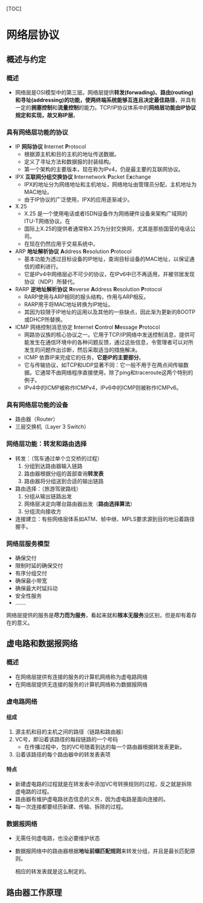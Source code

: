 [TOC]

# 网络层协议

## 概述与约定

### 概述

+ 网络层是OSI模型中的第三层。网络层提供**转发(forwading)、路由(routing)和寻址(addressing)**的功能，使两终端系统能够互连且**决定最佳路径**，并具有一定的**拥塞控制**和**流量控制**的能力。TCP/IP协议体系中的**网络层功能由IP协议规定和实现，故又称IP层**。

### 具有网络层功能的协议

+ IP      **网际协议** 		      **I**nternet **P**rotocol
  + 根据源主机和目的主机的地址传送数据。
  + 定义了寻址方法和数据报的封装结构。
  + 第一个架构的主要版本，现在称为IPv4，仍是最主要的互联网协议。
+ IPX    **互联网分组交换协议**  **I**nternetwork **P**acket E**x**change
  + IPX的地址分为网络地址和主机地址，网络地址由管理员分配，主机地址为MAC地址。
  + 由于IP协议的广泛使用，IPX的应用逐渐减少。
+ X.25
  + X.25 是一个使用电话或者ISDN设备作为网络硬件设备来架构广域网的ITU-T网络协议。在
  + 国际上X.25的提供者通常称X.25为分封交换网，尤其是那些国营的电话公司。
  + 在现在仍然应用于交易系统中。
+ ARP   **地址解析协议**         **A**ddress **R**esolution **P**rotocol
  + 基本功能为透过目标设备的IP地址，查询目标设备的MAC地址，以保证通信的顺利进行。
  + 它是IPv4中网络层必不可少的协议，在IPv6中已不再适用，并被邻居发现协议（NDP）所替代。
+ RARP **逆地址解析协议**     **R**everse **A**ddress **R**esolution **P**rotocol
  + RARP使用与ARP相同的报头结构，作用与ARP相反。
  + RARP用于将MAC地址转换为IP地址。
  + 其因为较限于IP地址的运用以及其他的一些缺点，因此渐为更新的BOOTP或DHCP所替换。
+ ICMP  网络控制消息协定  **I**nternet **C**ontrol **M**essage **P**rotocol
  + 网路协议族的核心协议之一。它用于TCP/IP网络中发送控制消息，提供可能发生在通信环境中的各种问题反馈，通过这些信息，令管理者可以对所发生的问题作出诊断，然后采取适当的措施解决。
  + ICMP 依靠IP来完成它的任务，**它是IP的主要部分**。
  + 它与传输协议，如TCP和UDP显著不同：它一般不用于在两点间传输数据。它通常不由网络程序直接使用，除了ping和traceroute这两个特别的例子。
  + IPv4中的ICMP被称作ICMPv4，IPv6中的ICMP则被称作ICMPv6。

### 具有网络层功能的设备

+ 路由器（Router）
+ 三层交换机（Layer 3 Switch）


### 网络层功能：转发和路由选择

+ 转发：（驾车通过单个立交桥的过程）
  1. 分组到达路由器输入链路
  2. 路由器根据分组的首部查询**转发表**
  3. 路由器将分组送到合适的输出链路
+ 路由选择：（旅游驾驶路线）
  1. 分组从输出链路出发
  2. 网络层决定向哪台路由器出发（**路由选择算法**）
  3. 分组流向接收方
+ 连接建立：有些网络层体系如ATM、帧中继、MPLS要求源到目的地沿着路径握手。

### 网络层服务模型

+ 确保交付
+ 限制时延的确保交付
+ 有序分组交付
+ 确保最小带宽
+ 确保最大时延抖动
+ 安全性服务
+ .......

网络层提供的服务是**尽力而为服务**，看起来就和**根本无服务**没区别，但是却有着存在的意义。

## 虚电路和数据报网络

### 概述

+ 在网络层提供有连接的服务的计算机网络称为虚电路网络
+ 在网络层提供无连接的服务的计算机网络称为数据报网络

### 虚电路网络

#### 组成

1. 源主机和目的主机之间的路径（链路和路由器）
2. VC号，即沿着该路径的每段链路的一个号码
   + 在传播过程中，包的VC号随着到达的每一个路由器根据转发表更新。
3. 沿着该路径的每个路由器中的转发表表项

#### 特点

+ 新建虚电路的过程就是在转发表中添加VC号转换规则的过程，反之就是拆除虚电路的过程。
+ 路由器有维护虚电路状态信息的义务，因为虚电路是面向连接的。
+ 每一次连接都要经历新建、传输、拆除的过程。

### 数据报网络

+ 无需任何虚电路，也没必要维护状态

+ 数据报网络中的路由器根据**地址前缀匹配规则**来转发分组，并且是最长匹配原则。

  相应的转发表就是这么制定的。

## 路由器工作原理



